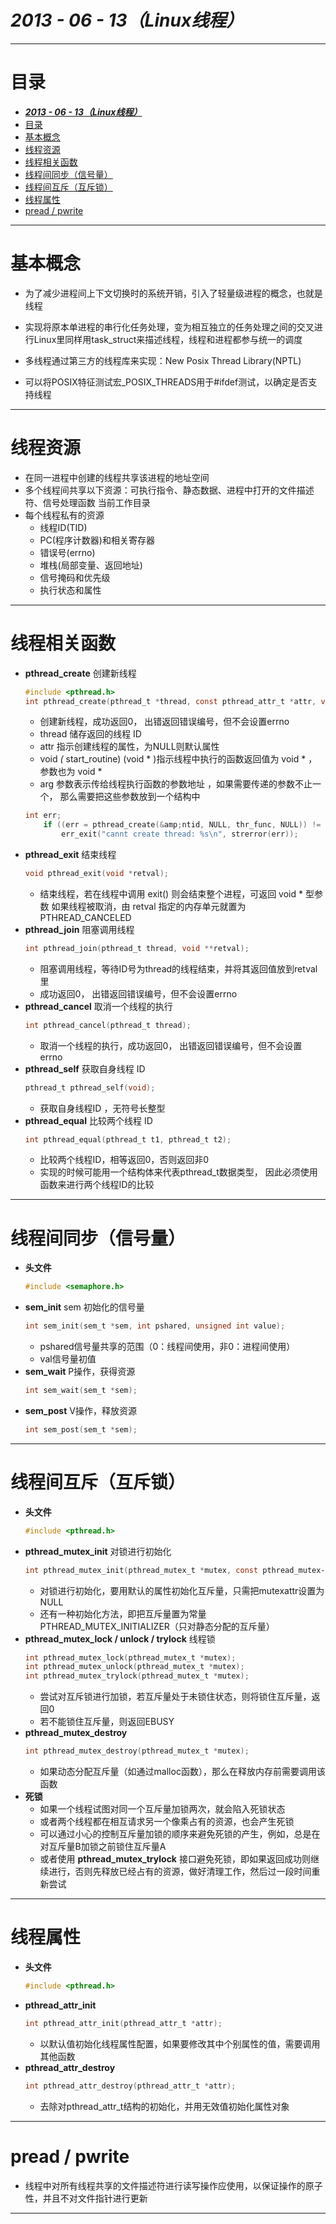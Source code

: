 # ___2013 - 06 - 13（Linux线程）___
***

# 目录
  <!-- TOC depthFrom:1 depthTo:6 withLinks:1 updateOnSave:1 orderedList:0 -->

  - [___2013 - 06 - 13（Linux线程）___](#2013-06-13linux线程)
  - [目录](#目录)
  - [基本概念](#基本概念)
  - [线程资源](#线程资源)
  - [线程相关函数](#线程相关函数)
  - [线程间同步（信号量）](#线程间同步信号量)
  - [线程间互斥（互斥锁）](#线程间互斥互斥锁)
  - [线程属性](#线程属性)
  - [pread / pwrite](#pread-pwrite)

  <!-- /TOC -->
***

# 基本概念
  - 为了减少进程间上下文切换时的系统开销，引入了轻量级进程的概念，也就是线程
  - 实现将原本单进程的串行化任务处理，变为相互独立的任务处理之间的交叉进行Linux里同样用task_struct来描述线程，线程和进程都参与统一的调度

  - 多线程通过第三方的线程库来实现：New Posix Thread Library(NPTL)
  - 可以将POSIX特征测试宏_POSIX_THREADS用于#ifdef测试，以确定是否支持线程
***

# 线程资源
  - 在同一进程中创建的线程共享该进程的地址空间
  - 多个线程间共享以下资源：可执行指令、静态数据、进程中打开的文件描述符、信号处理函数 当前工作目录
  - 每个线程私有的资源
    - 线程ID(TID)
    - PC(程序计数器)和相关寄存器
    - 错误号(errno)
    - 堆栈(局部变量、返回地址)
    - 信号掩码和优先级
    - 执行状态和属性
***

# 线程相关函数
  - **pthread_create** 创建新线程
    ```c
    #include <pthread.h>
    int pthread_create(pthread_t *thread, const pthread_attr_t *attr, void *(*start_routine) (void *), void *arg);
    ```
    - 创建新线程，成功返回0， 出错返回错误编号，但不会设置errno
    - thread 储存返回的线程 ID
    - attr 指示创建线程的属性，为NULL则默认属性
    - void *(* start_routine) (void * )指示线程中执行的函数返回值为 void * ，参数也为 void *
    - arg 参数表示传给线程执行函数的参数地址 ，如果需要传递的参数不止一个， 那么需要把这些参数放到一个结构中
    ```c
    int err;
        if ((err = pthread_create(&amp;ntid, NULL, thr_func, NULL)) != 0)
            err_exit("cannt create thread: %s\n", strerror(err));                         
    ```
  - **pthread_exit** 结束线程
    ```c
    void pthread_exit(void *retval);
    ```
    - 结束线程，若在线程中调用 exit() 则会结束整个进程，可返回 void * 型参数
    如果线程被取消，由 retval 指定的内存单元就置为 PTHREAD_CANCELED
  - **pthread_join** 阻塞调用线程
    ```c
    int pthread_join(pthread_t thread, void **retval);
    ```
    - 阻塞调用线程，等待ID号为thread的线程结束，并将其返回值放到retval里
    - 成功返回0， 出错返回错误编号，但不会设置errno
  - **pthread_cancel** 取消一个线程的执行
    ```c
    int pthread_cancel(pthread_t thread);
    ```
    - 取消一个线程的执行，成功返回0， 出错返回错误编号，但不会设置 errno
  - **pthread_self** 获取自身线程 ID
    ```c
    pthread_t pthread_self(void);
    ```
    - 获取自身线程ID ，无符号长整型
  - **pthread_equal** 比较两个线程 ID
    ```c
    int pthread_equal(pthread_t t1, pthread_t t2);
    ```
    - 比较两个线程ID，相等返回0，否则返回非0
    - 实现的时候可能用一个结构体来代表pthread_t数据类型， 因此必须使用函数来进行两个线程ID的比较
***

# 线程间同步（信号量）
  - **头文件**
    ```c
    #include <semaphore.h>
    ```
  - **sem_init** sem 初始化的信号量
    ```c
    int sem_init(sem_t *sem, int pshared, unsigned int value);
    ```   
    - pshared信号量共享的范围（0：线程间使用，非0：进程间使用）
    - val信号量初值
  - **sem_wait** P操作，获得资源
    ```c
    int sem_wait(sem_t *sem);
    ```
  - **sem_post** V操作，释放资源
    ```c
    int sem_post(sem_t *sem);
    ```
***

# 线程间互斥（互斥锁）
  - **头文件**
    ```c
    #include <pthread.h>
    ```
  - **pthread_mutex_init** 对锁进行初始化
    ```c
    int pthread_mutex_init(pthread_mutex_t *mutex, const pthread_mutex‐attr_t *mutexattr);
    ```
    - 对锁进行初始化，要用默认的属性初始化互斥量，只需把mutexattr设置为NULL
    - 还有一种初始化方法，即把互斥量置为常量PTHREAD_MUTEX_INITIALIZER（只对静态分配的互斥量）    
  - **pthread_mutex_lock / unlock / trylock** 线程锁
    ```c
    int pthread_mutex_lock(pthread_mutex_t *mutex);
    int pthread_mutex_unlock(pthread_mutex_t *mutex);
    int pthread_mutex_trylock(pthread_mutex_t *mutex);
    ```
    - 尝试对互斥锁进行加锁，若互斥量处于未锁住状态，则将锁住互斥量，返回0
    - 若不能锁住互斥量，则返回EBUSY
  - **pthread_mutex_destroy**
    ```c
    int pthread_mutex_destroy(pthread_mutex_t *mutex);
    ```
    - 如果动态分配互斥量（如通过malloc函数），那么在释放内存前需要调用该函数
  - **死锁**
    - 如果一个线程试图对同一个互斥量加锁两次，就会陷入死锁状态
    - 或者两个线程都在相互请求另一个像乘占有的资源，也会产生死锁
    - 可以通过小心的控制互斥量加锁的顺序来避免死锁的产生，例如，总是在对互斥量B加锁之前锁住互斥量A
    - 或者使用 **pthread_mutex_trylock** 接口避免死锁，即如果返回成功则继续进行，否则先释放已经占有的资源，做好清理工作，然后过一段时间重新尝试
***

# 线程属性
  - **头文件**
    ```c
    #include <pthread.h>
    ```
  - **pthread_attr_init**
    ```c
    int pthread_attr_init(pthread_attr_t *attr);
    ```
    - 以默认值初始化线程属性配置，如果要修改其中个别属性的值，需要调用其他函数
  - **pthread_attr_destroy**
    ```c
    int pthread_attr_destroy(pthread_attr_t *attr);
    ```
    - 去除对pthread_attr_t结构的初始化，并用无效值初始化属性对象
***

# pread / pwrite
  - 线程中对所有线程共享的文件描述符进行读写操作应使用，以保证操作的原子性，并且不对文件指针进行更新
***
